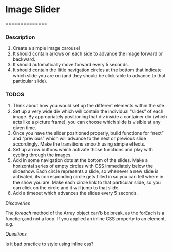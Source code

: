# Image Slider

==============

### Description

1. Create a simple image carousel
2. It should contain arrows on each side to advance the image forward or backward.
3. It should automatically move forward every 5 seconds.
4. It should contain the little navigation circles at the bottom that indicate which slide you are on (and they should be click-able to advance to that particular slide).

### TODOS

1. Think about how you would set up the different elements within the site.
2. Set up a very wide div which will contain the individual “slides”
   of each image. By appropriately positioning that div inside a container
   div (which acts like a picture frame), you can choose which slide is
   visible at any given time.
3. Once you have the slider positioned properly, build functions for “next”
   and “previous” which will advance to the next or previous slide accordingly.
   Make the transitions smooth using simple effects.
4. Set up arrow buttons which activate those functions and play with cycling
   through the images.
5. Add in some navigation dots at the bottom of the slides. Make a horizontal
   series of empty circles with CSS immediately below the slideshow. Each circle
   represents a slide, so whenever a new slide is activated, its corresponding
   circle gets filled in so you can tell where in the show you are. Make each circle link to that particular slide, so you can click on the circle and it will jump to that slide.
6. Add a timeout which advances the slides every 5 seconds.

_Discoveries_

The _foreach_ method of the Array object can'b be break, as the
forEach is a function,and not a loop. If you applied an inline
CSS property to an element, e.g.

_Questions_

Is it bad practice to style using inline css?

